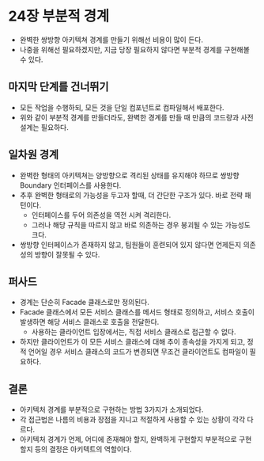 # 24장 부분적 경계

- 완벽한 쌍방향 아키텍쳐 경계를 만들기 위해선 비용이 많이 든다.
- 나중을 위해선 필요하겠지만, 지금 당장 필요하지 않다면 부분적 경계를 구현해볼 수 있다.

## 마지막 단계를 건너뛰기
- 모든 작업을 수행하되, 모든 것을 단일 컴포넌트로 컴파일해서 배포한다.
- 위와 같이 부분적 경계를 만들더라도, 완벽한 경계를 만들 때 만큼의 코드량과 사전 설계는 필요하다.

## 일차원 경계
- 완벽한 형태의 아키텍쳐는 양방향으로 격리된 상태를 유지해야 하므로 쌍방향 Boundary 인터페이스를 사용한다.
- 추후 완벽한 형태로의 가능성을 두고자 할때, 더 간단한 구조가 있다. 바로 전략 패턴이다.
  - 인터페이스를 두어 의존성을 역전 시켜 격리한다.
  - 그러나 해당 규칙을 따르지 않고 바로 의존하는 경우 붕괴될 수 있는 가능성도 크다.
- 쌍방향 인터페이스가 존재하지 않고, 팀원들이 훈련되어 있지 않다면 언제든지 의존성의 방향이 잘못될 수 있다.

## 퍼사드
- 경계는 단순히 Facade 클래스로만 정의된다.
- Facade 클래스에서 모든 서비스 클래스를 메서드 형태로 정의하고, 서비스 호출이 발생하면 해당 서비스 클래스로 호출을 전달한다.
  - 사용하는 클라이언트 입장에서는, 직접 서비스 클래스로 접근할 수 없다.
- 하지만 클라이언트가 이 모든 서비스 클래스에 대해 추이 종속성을 가지게 되고, 정적 언어일 경우 서비스 클래스의 코드가 변경되면 무조건 클라이언트도 컴파일이 필요하다.

## 결론
- 아키텍처 경계를 부분적으로 구현하는 방법 3가지가 소개되었다.
- 각 접근법은 나름의 비용과 장점을 지니고 적절하게 사용할 수 있는 상황이 각각 다르다.
- 아키텍처 경계가 언제, 어디에 존재해야 할지, 완벽하게 구현할지 부분적으로 구현할지 등의 결정은 아키텍트의 역할이다.